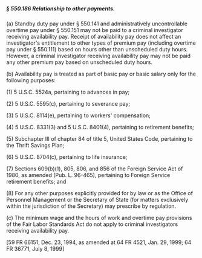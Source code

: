##### § 550.186 Relationship to other payments. #####

(a) Standby duty pay under § 550.141 and administratively uncontrollable overtime pay under § 550.151 may not be paid to a criminal investigator receiving availability pay. Receipt of availability pay does not affect an investigator's entitlement to other types of premium pay (including overtime pay under § 550.111) based on hours other than unscheduled duty hours. However, a criminal investigator receiving availability pay may not be paid any other premium pay based on unscheduled duty hours.

(b) Availability pay is treated as part of basic pay or basic salary only for the following purposes:

(1) 5 U.S.C. 5524a, pertaining to advances in pay;

(2) 5 U.S.C. 5595(c), pertaining to severance pay;

(3) 5 U.S.C. 8114(e), pertaining to workers' compensation;

(4) 5 U.S.C. 8331(3) and 5 U.S.C. 8401(4), pertaining to retirement benefits;

(5) Subchapter III of chapter 84 of title 5, United States Code, pertaining to the Thrift Savings Plan;

(6) 5 U.S.C. 8704(c), pertaining to life insurance;

(7) Sections 609(b)(1), 805, 806, and 856 of the Foreign Service Act of 1980, as amended (Pub. L. 96-465), pertaining to Foreign Service retirement benefits; and

(8) For any other purposes explicitly provided for by law or as the Office of Personnel Management or the Secretary of State (for matters exclusively within the jurisdiction of the Secretary) may prescribe by regulation.

(c) The minimum wage and the hours of work and overtime pay provisions of the Fair Labor Standards Act do not apply to criminal investigators receiving availability pay.

[59 FR 66151, Dec. 23, 1994, as amended at 64 FR 4521, Jan. 29, 1999; 64 FR 36771, July 8, 1999]